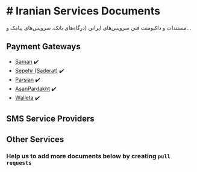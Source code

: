 # # Iranian Services Documents

مستندات و داکیومنت فنی سرویس‌های ایرانی (درگاه‌های بانک، سرویس‌های پیامک و...


## Payment Gateways
- [Saman](https://www.sep.ir) :heavy_check_mark:
- [Sepehr (Saderat)](https://www.sepehrpay.com/) :heavy_check_mark:
- [Parsian](https://parsian-bank.ir/) :heavy_check_mark:
- [AsanPardakht](https://asanpardakht.ir/) :heavy_check_mark:
- [Walleta](https://walleta.ir/docs/api/) :heavy_check_mark:

## SMS Service Providers

## Other Services


### **Help us to add more documents below by creating `pull requests`**
